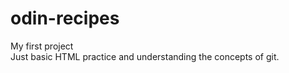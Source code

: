 # odin-recipes

My first project<br>
Just basic HTML practice and understanding the concepts of git.